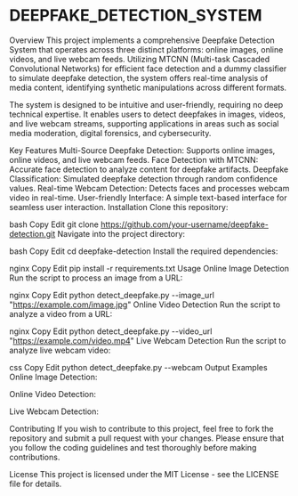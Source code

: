 # DEEPFAKE_DETECTION_SYSTEM
Overview
This project implements a comprehensive Deepfake Detection System that operates across three distinct platforms: online images, online videos, and live webcam feeds. Utilizing MTCNN (Multi-task Cascaded Convolutional Networks) for efficient face detection and a dummy classifier to simulate deepfake detection, the system offers real-time analysis of media content, identifying synthetic manipulations across different formats.

The system is designed to be intuitive and user-friendly, requiring no deep technical expertise. It enables users to detect deepfakes in images, videos, and live webcam streams, supporting applications in areas such as social media moderation, digital forensics, and cybersecurity.

Key Features
Multi-Source Deepfake Detection: Supports online images, online videos, and live webcam feeds.
Face Detection with MTCNN: Accurate face detection to analyze content for deepfake artifacts.
Deepfake Classification: Simulated deepfake detection through random confidence values.
Real-time Webcam Detection: Detects faces and processes webcam video in real-time.
User-friendly Interface: A simple text-based interface for seamless user interaction.
Installation
Clone this repository:

bash
Copy
Edit
git clone https://github.com/your-username/deepfake-detection.git
Navigate into the project directory:

bash
Copy
Edit
cd deepfake-detection
Install the required dependencies:

nginx
Copy
Edit
pip install -r requirements.txt
Usage
Online Image Detection
Run the script to process an image from a URL:

nginx
Copy
Edit
python detect_deepfake.py --image_url "https://example.com/image.jpg"
Online Video Detection
Run the script to analyze a video from a URL:

nginx
Copy
Edit
python detect_deepfake.py --video_url "https://example.com/video.mp4"
Live Webcam Detection
Run the script to analyze live webcam video:

css
Copy
Edit
python detect_deepfake.py --webcam
Output Examples
Online Image Detection:

Online Video Detection:

Live Webcam Detection:

Contributing
If you wish to contribute to this project, feel free to fork the repository and submit a pull request with your changes. Please ensure that you follow the coding guidelines and test thoroughly before making contributions.

License
This project is licensed under the MIT License - see the LICENSE file for details.
